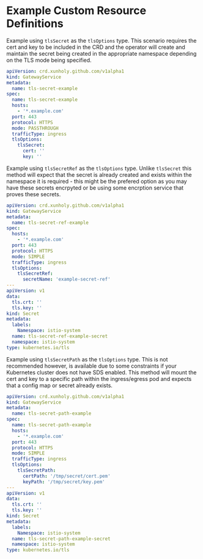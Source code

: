 # Example Custom Resource Definitions

Example using `tlsSecret` as the `tlsOptions` type. This scenario requires the cert and key to be included in the CRD and the operator will create and maintain the secret being created in the appropriate namespace depending on the TLS mode being specified.

```yaml
apiVersion: crd.xunholy.github.com/v1alpha1
kind: GatewayService
metadata:
  name: tls-secret-example
spec:
  name: tls-secret-example
  hosts:
    - '*.example.com'
  port: 443
  protocol: HTTPS
  mode: PASSTHROUGH
  trafficType: ingress
  tlsOptions:
    tlsSecret:
      cert: ''
      key: ''
```

Example using `tlsSecretRef` as the `tlsOptions` type. Unlike `tlsSecret` this method will expect that the secret is already created and exists within the namespace it is required - this might be the prefered option as you may have these secrets encrpyted or be using some encrption service that proves these secrets.

```yaml
apiVersion: crd.xunholy.github.com/v1alpha1
kind: GatewayService
metadata:
  name: tls-secret-ref-example
spec:
  hosts:
    - '*.example.com'
  port: 443
  protocol: HTTPS
  mode: SIMPLE
  trafficType: ingress
  tlsOptions:
    tlsSecretRef:
      secretName: 'example-secret-ref'
---
apiVersion: v1
data:
  tls.crt: ''
  tls.key: ''
kind: Secret
metadata:
  labels:
    Namespace: istio-system
  name: tls-secret-ref-example-secret
  namespace: istio-system
type: kubernetes.io/tls
```

Example using `tlsSecretPath` as the `tlsOptions` type. This is not recommended however, is available due to some constraints if your Kubernetes cluster does not have SDS enabled. This method will mount the cert and key to a specific path within the ingress/egress pod and expects that a config map or secret already exists.

```yaml
apiVersion: crd.xunholy.github.com/v1alpha1
kind: GatewayService
metadata:
  name: tls-secret-path-example
spec:
  name: tls-secret-path-example
  hosts:
    - '*.example.com'
  port: 443
  protocol: HTTPS
  mode: SIMPLE
  trafficType: ingress
  tlsOptions:
    tlsSecretPath:
      certPath: '/tmp/secret/cert.pem'
      keyPath: '/tmp/secret/key.pem'
---
apiVersion: v1
data:
  tls.crt: ''
  tls.key: ''
kind: Secret
metadata:
  labels:
    Namespace: istio-system
  name: tls-secret-path-example-secret
  namespace: istio-system
type: kubernetes.io/tls
```

